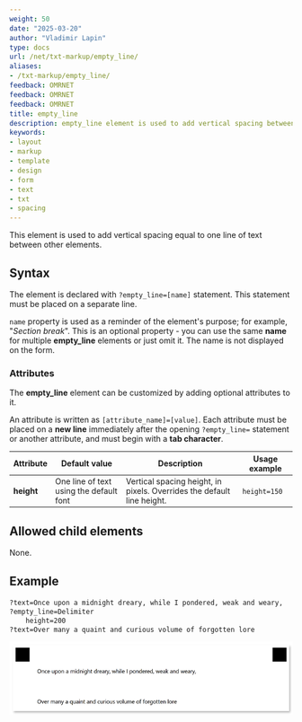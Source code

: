 ```yaml
---
weight: 50
date: "2025-03-20"
author: "Vladimir Lapin"
type: docs
url: /net/txt-markup/empty_line/
aliases:
- /txt-markup/empty_line/
feedback: OMRNET
feedback: OMRNET
feedback: OMRNET
title: empty_line
description: empty_line element is used to add vertical spacing between elements.
keywords:
- layout
- markup
- template
- design
- form
- text
- txt
- spacing
---
```


This element is used to add vertical spacing equal to one line of text between other elements.

## Syntax

The element is declared with `?empty_line=[name]` statement. This statement must be placed on a separate line.

`name` property is used as a reminder of the element's purpose; for example, "_Section break_". This is an optional property - you can use the same **name** for multiple **empty_line** elements or just omit it. The name is not displayed on the form.

### Attributes

The **empty_line** element can be customized by adding optional attributes to it.

An attribute is written as `[attribute_name]=[value]`. Each attribute must be placed on a **new line** immediately after the opening `?empty_line=` statement or another attribute, and must begin with a **tab character**.

Attribute | Default value | Description | Usage example
--------- | ------------- | ----------- | -------------
**height** | One line of text using the default font | Vertical spacing height, in pixels. Overrides the default line height. | `height=150`

## Allowed child elements

None.

## **Example**

```
?text=Once upon a midnight dreary, while I pondered, weak and weary,
?empty_line=Delimiter
	height=200
?text=Over many a quaint and curious volume of forgotten lore
```

![Vertical spacing](empty_line.png)
